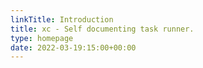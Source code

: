 ```yaml
---
linkTitle: Introduction
title: xc - Self documenting task runner. 
type: homepage
date: 2022-03-19:15:00+00:00
---
```


